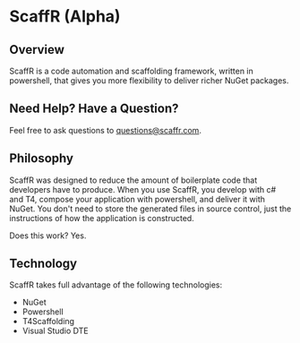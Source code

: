 ScaffR (Alpha)
======

Overview
-----
ScaffR is a code automation and scaffolding framework, written in powershell, that gives you more flexibility to deliver richer NuGet packages.

Need Help?  Have a Question?
-----
Feel free to ask questions to questions@scaffr.com.

Philosophy
-----
ScaffR was designed to reduce the amount of boilerplate code that developers have to produce.  When you use ScaffR, you develop with c# and T4, compose your application with powershell, and
deliver it with NuGet.  You don't need to store the generated files in source control, just the instructions of how the application is constructed.
 
Does this work?  Yes.

Technology
-----
ScaffR takes full advantage of the following technologies:

+ NuGet
+ Powershell
+ T4Scaffolding
+ Visual Studio DTE
